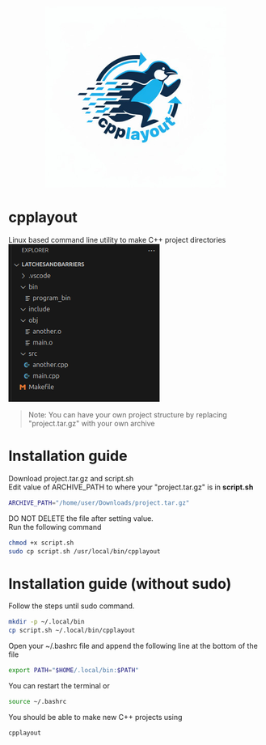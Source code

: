 <div style="text-align: center;">

![Logo](assets/cpplayout-mascot.png "cpplayout")

</div>

# cpplayout
Linux based command line utility to make C++ project directories  
![Project Structure](assets/simple.png)  
> Note: You can have your own project structure by replacing "project.tar.gz" with your own archive  

# Installation guide  
Download project.tar.gz and script.sh  
Edit value of ARCHIVE_PATH to where your "project.tar.gz" is in **script.sh** 
```bash
ARCHIVE_PATH="/home/user/Downloads/project.tar.gz"
```
DO NOT DELETE the file after setting value.  
Run the following command
```bash
chmod +x script.sh
sudo cp script.sh /usr/local/bin/cpplayout
```  

# Installation guide (without sudo)
Follow the steps until sudo command.  

```bash
mkdir -p ~/.local/bin
cp script.sh ~/.local/bin/cpplayout
```   
Open your ~/.bashrc file and append the following line at the bottom of the file  
```bash
export PATH="$HOME/.local/bin:$PATH"
```
You can restart the terminal or 
```bash
source ~/.bashrc
```  

You should be able to make new C++ projects using   
```bash
cpplayout
```
